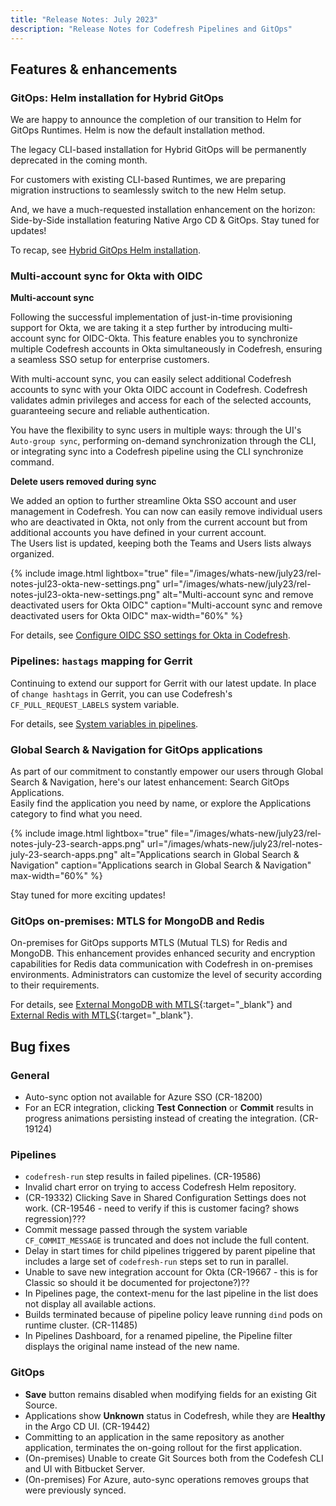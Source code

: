 ```yaml
---
title: "Release Notes: July 2023"
description: "Release Notes for Codefresh Pipelines and GitOps"
---
```


## Features & enhancements

### GitOps: Helm installation for Hybrid GitOps
We are happy to announce the completion of our transition to Helm for GitOps Runtimes. Helm is now the default installation method.

The legacy CLI-based installation for Hybrid GitOps will be permanently deprecated in the coming month.

For customers with existing CLI-based Runtimes, we are preparing migration instructions to seamlessly switch to the new Helm setup. 

And, we have a much-requested installation enhancement on the horizon: Side-by-Side installation featuring Native Argo CD & GitOps. 
Stay tuned for updates!

To recap, see [Hybrid GitOps Helm installation]({{site.baseurl}}/docs/installation/gitops/hybrid-gitops-helm-installation/).

### Multi-account sync for Okta with OIDC

**Multi-account sync**

Following the successful implementation of just-in-time provisioning support for Okta, we are taking it a step further by introducing multi-account sync for OIDC-Okta. This feature enables you to synchronize multiple Codefresh accounts in Okta simultaneously in Codefresh, ensuring a seamless SSO setup for enterprise customers.

With multi-account sync, you can easily select additional Codefresh accounts to sync with your Okta OIDC account in Codefresh. Codefresh validates admin privileges and access for each of the selected accounts, guaranteeing secure and reliable authentication. 

You have the flexibility to sync users in multiple ways: through the UI's `Auto-group sync`, performing on-demand synchronization through the CLI, or integrating sync into a Codefresh pipeline using the CLI synchronize command.



**Delete users removed during sync**

We added an option to further streamline Okta SSO account and user management in Codefresh. You can now can easily remove individual users who are deactivated in Okta, not only from the current account but from additional accounts you have defined in your current account.  
The Users list is updated, keeping both the Teams and Users lists always organized.

 {% include 
image.html 
lightbox="true" 
file="/images/whats-new/july23/rel-notes-jul23-okta-new-settings.png" 
url="/images/whats-new/july23/rel-notes-jul23-okta-new-settings.png" 
alt="Multi-account sync and remove deactivated users for Okta OIDC" 
caption="Multi-account sync and remove deactivated users for Okta OIDC" 
max-width="60%" 
%}

For details, see [Configure OIDC SSO settings for Okta in Codefresh]({{site.baseurl}}/docs/administration/single-sign-on/oidc/oidc-okta/#how-to). 


### Pipelines: `hastags` mapping for Gerrit
Continuing to extend our support for Gerrit with our latest update. In place of `change hashtags` in Gerrit, you can use Codefresh's `CF_PULL_REQUEST_LABELS` system variable.

For details, see [System variables in pipelines]({{site.baseurl}}/docs/pipelines/variables/#system-variables).


### Global Search & Navigation for GitOps applications
As part of our commitment to constantly empower our users through Global Search & Navigation, here's our latest enhancement: Search GitOps Applications.  
Easily find the application you need by name, or explore the Applications category to find what you need. 

 {% include 
image.html 
lightbox="true" 
file="/images/whats-new/july23/rel-notes-july-23-search-apps.png" 
url="/images/whats-new/july23/rel-notes-july-23-search-apps.png" 
alt="Applications search in Global Search & Navigation" 
caption="Applications search in Global Search & Navigation" 
max-width="60%" 
%}

Stay tuned for more exciting updates!


### GitOps on-premises: MTLS for MongoDB and Redis

On-premises for GitOps supports MTLS (Mutual TLS) for Redis and MongoDB. This enhancement provides enhanced security and encryption capabilities for Redis data communication with Codefresh in on-premises environments. Administrators can customize the level of security according to their requirements. 

For details, see [External MongoDB with MTLS](https://artifacthub.io/packages/helm/codefresh-onprem/codefresh#external-mongodb-with-mtls){:target="\_blank"} and [External Redis with MTLS](https://artifacthub.io/packages/helm/codefresh-onprem/codefresh#external-redis-with-mtls){:target="\_blank"}.



## Bug fixes

### General
* Auto-sync option not available for Azure SSO (CR-18200)
* For an ECR integration, clicking **Test Connection** or **Commit** results in progress animations persisting instead of creating the integration. (CR-19124)


### Pipelines
* `codefresh-run` step results in failed pipelines. (CR-19586)
* Invalid chart error on trying to access Codefresh Helm repository.
*  (CR-19332)
Clicking Save in Shared Configuration Settings does not work. (CR-19546 - need to verify if this is customer facing? shows regression)???
* Commit message passed through the system variable `CF_COMMIT_MESSAGE` is truncated and does not include the full content.
* Delay in start times for child pipelines triggered by parent pipeline that includes a large set of `codefresh-run` steps set to run in parallel.
* Unable to save new integration account for Okta (CR-19667 - this is for Classic so should it be documented for projectone?)??
* In Pipelines page, the context-menu for the last pipeline in the list does not display all available actions.
* Builds terminated because of pipeline policy leave running `dind` pods on runtime cluster. (CR-11485)
* In Pipelines Dashboard, for a renamed pipeline, the Pipeline filter displays the original name instead of the new name. 


### GitOps
* **Save** button remains disabled when modifying fields for an existing Git Source.
* Applications show **Unknown** status in Codefresh, while they are **Healthy** in the Argo CD UI. (CR-19442)
* Committing to an application in the same repository as another application, terminates the on-going rollout for the first application. 
* (On-premises) Unable to create Git Sources both from the Codefesh CLI and UI with Bitbucket Server.
* (On-premises) For Azure, auto-sync operations removes groups that were previously synced.



